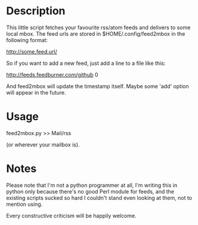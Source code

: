 Description
===========

This little script fetches your favourite rss/atom feeds and delivers to some local mbox. The feed urls are stored in $HOME/.config/feed2mbox in the following format:

http://some.feed.url/ <timestamp>

So if you want to add a new feed, just add a line to a file like this:

http://feeds.feedburner.com/github 0

And feed2mbox will update the timestamp itself. Maybe some 'add' option will appear in the future.

Usage
=====

feed2mbox.py >> Mail/rss

(or wherever your mailbox is).

Notes
=====

Please note that I'm not a python programmer at all, I'm writing this in python only because there's no good Perl module for feeds, and the existing scripts sucked so hard I couldn't stand even looking at them, not to mention using.

Every constructive criticism will be happily welcome.
